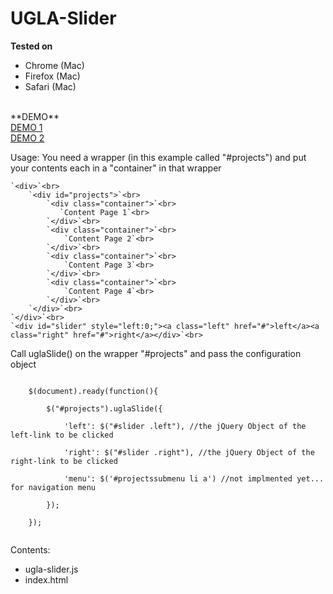 UGLA-Slider
===========

**Tested on**<br>
*	Chrome (Mac)<br>
*	Firefox (Mac)<br>
*	Safari (Mac)<br>
<br>
**DEMO**<br>
<a href="http://ugla-media.vs188017.vserver.de/projekte/">DEMO 1</a><br>
<a href="http://povmedia.de">DEMO 2</a>



Usage:
You need a wrapper (in this example called "#projects") and put your contents each in a "container" in that wrapper<br>

	`<div>`<br>
		`<div id="projects">`<br>
			`<div class="container">`<br>
			   `Content Page 1`<br>
			`</div>`<br>
			`<div class="container">`<br>
				`Content Page 2`<br>
			`</div>`<br>
			`<div class="container">`<br>
				`Content Page 3`<br>
			`</div>`<br>
			`<div class="container">`<br>
				`Content Page 4`<br>
			`</div>`<br>
		`</div>`<br>
	`</div>`<br>
	`<div id="slider" style="left:0;"><a class="left" href="#">left</a><a class="right" href="#">right</a></div>`<br>


Call uglaSlide() on the wrapper "#projects" and pass the configuration object

<code>
	$(document).ready(function(){<br>
		$("#projects").uglaSlide({<br>
			'left': $("#slider .left"), //the jQuery Object of the left-link to be clicked<br>
			'right': $("#slider .right"), //the jQuery Object of the right-link to be clicked<br>
			'menu': $('#projectssubmenu li a') //not implmented yet... for navigation menu<br>
		});<br>
	});<br>
</code>

Contents:<br>
*	ugla-slider.js<br>
*	index.html
